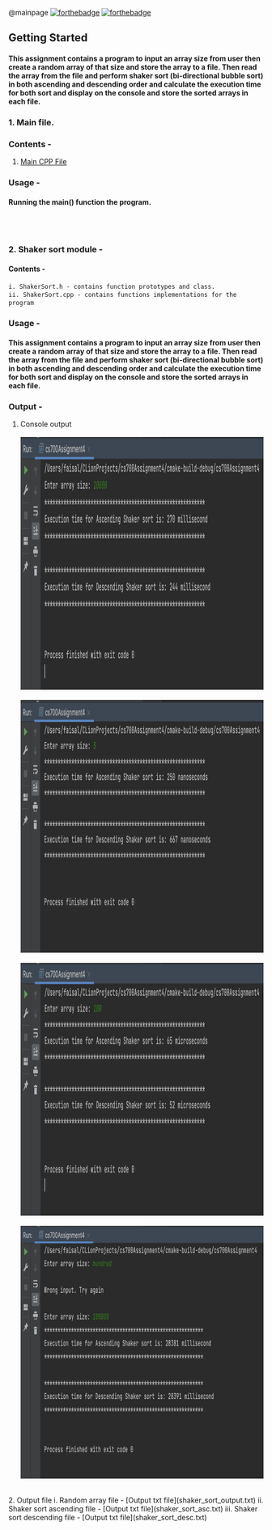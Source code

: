 @mainpage
[![forthebadge](https://forthebadge.com/images/badges/made-with-c-plus-plus.svg)](https://forthebadge.com)
[![forthebadge](http://forthebadge.com/images/badges/built-with-love.svg)](http://forthebadge.com)

## Getting Started
#### This assignment contains a program to input an array size from user then create a random array of that size and store the array to a file. Then read the array from the file and perform shaker sort (bi-directional bubble sort) in both ascending and descending order and calculate the execution time for both sort and display on the console and store the sorted arrays in each file.

### 1. Main file.
### Contents -
1. [Main CPP File](main.cpp)
### Usage - 
#### Running the main() function the program.
<br><br>
### 2. Shaker sort module  - 
#### Contents - 
	i. ShakerSort.h - contains function prototypes and class.
	ii. ShakerSort.cpp - contains functions implementations for the program
### Usage - 
#### This assignment contains a program to input an array size from user then create a random array of that size and store the array to a file. Then read the array from the file and perform shaker sort (bi-directional bubble sort) in both ascending and descending order and calculate the execution time for both sort and display on the console and store the sorted arrays in each file.
### Output - 
1. Console output
    <br><br><img src="1.png" height="500">
    <br><br><img src="2.png" height="500">
    <br><br><img src="3.png" height="500">
    <br><br><img src="4.png" height="500">
<br>
2. Output file
	i. Random array file - [Output txt file](shaker_sort_output.txt)
	ii. Shaker sort ascending file - [Output txt file](shaker_sort_asc.txt)
	iii. Shaker sort descending file - [Output txt file](shaker_sort_desc.txt)

